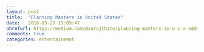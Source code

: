 ```yaml
---
layout: post
title:  "Planning Masters in United States"
date:   2016-05-29 19:09:47
ahrefurl: https://medium.com/@surajthite/planning-masters-in-u-s-a-e8d45ad135e5
comments: true
categories: entertainment
---
```


